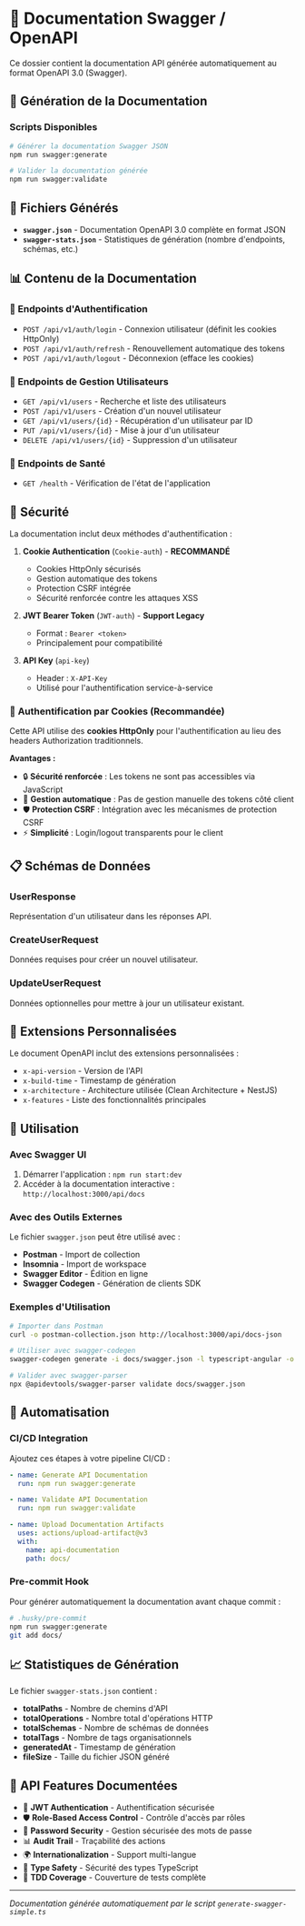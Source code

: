 # 📖 Documentation Swagger / OpenAPI

Ce dossier contient la documentation API générée automatiquement au format OpenAPI 3.0 (Swagger).

## 🚀 Génération de la Documentation

### Scripts Disponibles

```bash
# Générer la documentation Swagger JSON
npm run swagger:generate

# Valider la documentation générée
npm run swagger:validate
```

## 📁 Fichiers Générés

- **`swagger.json`** - Documentation OpenAPI 3.0 complète en format JSON
- **`swagger-stats.json`** - Statistiques de génération (nombre d'endpoints, schémas, etc.)

## 📊 Contenu de la Documentation

### 🔐 Endpoints d'Authentification
- `POST /api/v1/auth/login` - Connexion utilisateur (définit les cookies HttpOnly)
- `POST /api/v1/auth/refresh` - Renouvellement automatique des tokens
- `POST /api/v1/auth/logout` - Déconnexion (efface les cookies)

### 👥 Endpoints de Gestion Utilisateurs
- `GET /api/v1/users` - Recherche et liste des utilisateurs
- `POST /api/v1/users` - Création d'un nouvel utilisateur
- `GET /api/v1/users/{id}` - Récupération d'un utilisateur par ID
- `PUT /api/v1/users/{id}` - Mise à jour d'un utilisateur
- `DELETE /api/v1/users/{id}` - Suppression d'un utilisateur

### 🏥 Endpoints de Santé
- `GET /health` - Vérification de l'état de l'application

## 🔧 Sécurité

La documentation inclut deux méthodes d'authentification :

1. **Cookie Authentication** (`Cookie-auth`) - **RECOMMANDÉ**
   - Cookies HttpOnly sécurisés
   - Gestion automatique des tokens
   - Protection CSRF intégrée
   - Sécurité renforcée contre les attaques XSS

2. **JWT Bearer Token** (`JWT-auth`) - **Support Legacy**
   - Format : `Bearer <token>`
   - Principalement pour compatibilité

3. **API Key** (`api-key`)
   - Header : `X-API-Key`
   - Utilisé pour l'authentification service-à-service

### 🍪 **Authentification par Cookies (Recommandée)**

Cette API utilise des **cookies HttpOnly** pour l'authentification au lieu des headers Authorization traditionnels.

**Avantages :**
- 🔒 **Sécurité renforcée** : Les tokens ne sont pas accessibles via JavaScript
- 🚀 **Gestion automatique** : Pas de gestion manuelle des tokens côté client
- 🛡️ **Protection CSRF** : Intégration avec les mécanismes de protection CSRF
- ⚡ **Simplicité** : Login/logout transparents pour le client

## 📋 Schémas de Données

### UserResponse
Représentation d'un utilisateur dans les réponses API.

### CreateUserRequest
Données requises pour créer un nouvel utilisateur.

### UpdateUserRequest
Données optionnelles pour mettre à jour un utilisateur existant.

## 🎯 Extensions Personnalisées

Le document OpenAPI inclut des extensions personnalisées :

- `x-api-version` - Version de l'API
- `x-build-time` - Timestamp de génération
- `x-architecture` - Architecture utilisée (Clean Architecture + NestJS)
- `x-features` - Liste des fonctionnalités principales

## 📝 Utilisation

### Avec Swagger UI

1. Démarrer l'application : `npm run start:dev`
2. Accéder à la documentation interactive : `http://localhost:3000/api/docs`

### Avec des Outils Externes

Le fichier `swagger.json` peut être utilisé avec :

- **Postman** - Import de collection
- **Insomnia** - Import de workspace
- **Swagger Editor** - Édition en ligne
- **Swagger Codegen** - Génération de clients SDK

### Exemples d'Utilisation

```bash
# Importer dans Postman
curl -o postman-collection.json http://localhost:3000/api/docs-json

# Utiliser avec swagger-codegen
swagger-codegen generate -i docs/swagger.json -l typescript-angular -o ./generated-client

# Valider avec swagger-parser
npx @apidevtools/swagger-parser validate docs/swagger.json
```

## 🔄 Automatisation

### CI/CD Integration

Ajoutez ces étapes à votre pipeline CI/CD :

```yaml
- name: Generate API Documentation
  run: npm run swagger:generate

- name: Validate API Documentation
  run: npm run swagger:validate

- name: Upload Documentation Artifacts
  uses: actions/upload-artifact@v3
  with:
    name: api-documentation
    path: docs/
```

### Pre-commit Hook

Pour générer automatiquement la documentation avant chaque commit :

```bash
# .husky/pre-commit
npm run swagger:generate
git add docs/
```

## 📈 Statistiques de Génération

Le fichier `swagger-stats.json` contient :

- **totalPaths** - Nombre de chemins d'API
- **totalOperations** - Nombre total d'opérations HTTP
- **totalSchemas** - Nombre de schémas de données
- **totalTags** - Nombre de tags organisationnels
- **generatedAt** - Timestamp de génération
- **fileSize** - Taille du fichier JSON généré

## 🚀 API Features Documentées

- 🔐 **JWT Authentication** - Authentification sécurisée
- 🛡️ **Role-Based Access Control** - Contrôle d'accès par rôles
- 🔑 **Password Security** - Gestion sécurisée des mots de passe
- 📊 **Audit Trail** - Traçabilité des actions
- 🌍 **Internationalization** - Support multi-langue
- 🎯 **Type Safety** - Sécurité des types TypeScript
- 🧪 **TDD Coverage** - Couverture de tests complète

---

*Documentation générée automatiquement par le script `generate-swagger-simple.ts`*
